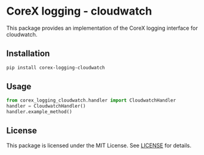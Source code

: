 # CoreX logging - cloudwatch

This package provides an implementation of the CoreX logging interface for cloudwatch.

## Installation
~~~bash
pip install corex-logging-cloudwatch
~~~

## Usage
~~~python
from corex_logging_cloudwatch.handler import CloudwatchHandler
handler = CloudwatchHandler()
handler.example_method()
~~~

## License
This package is licensed under the MIT License. See [LICENSE](../LICENSE) for details.
